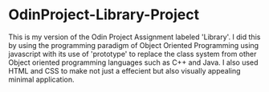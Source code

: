 # OdinProject-Library-Project
This is my version of the Odin Project Assignment labeled 'Library'. I did this by using the programming paradigm of Object Oriented Programming using javascript with its use of 'prototype' to replace the class system from other Object oriented programming languages such as C++ and Java. I also used HTML and CSS to make not just a effecient but also visually appealing minimal application. 
